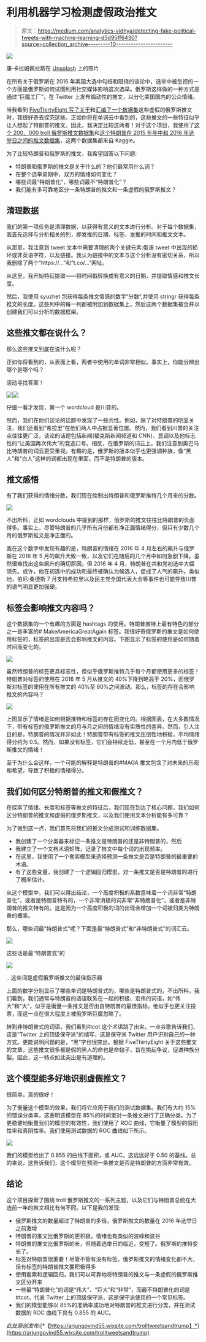 # 利用机器学习检测虚假政治推文

> 原文：<https://medium.com/analytics-vidhya/detecting-fake-political-tweets-with-machine-learning-d5d95ff6430?source=collection_archive---------10----------------------->

![](img/3705b8dab1951791d7e58e93576c998a.png)

康·卡拉姆佩拉斯在 [Unsplash](https://unsplash.com/search/photos/twitter?utm_source=unsplash&utm_medium=referral&utm_content=creditCopyText) 上的照片

在所有关于俄罗斯在 2016 年美国大选中勾结和阻挠的谈论中，选举中被忽视的一个方面是俄罗斯如何试图利用社交媒体影响这次选举。俄罗斯这样做的一种方式是通过“巨魔工厂”，在 Twitter 上发布煽动性的推文，以分化美国国内的公众情绪。

当我看到 [FiveThirtyEight 写了关于](https://fivethirtyeight.com/features/why-were-sharing-3-million-russian-troll-tweets/)和[汇编了一个数据集](https://www.kaggle.com/fivethirtyeight/russian-troll-tweets)这些虚假的俄罗斯推文时，我很好奇去探究这些。正如你将在单词云中看到的，这些推文的一些特征似乎让人想起了特朗普的推文。因此，我决定比较这两者！对于这个项目，我使用了[这个 200，000 troll 俄罗斯推文数据集](https://www.kaggle.com/vikasg/russian-troll-tweets)和[这个特朗普在 2015 年年中和 2016 年选举日之间的推文数据集](https://www.kaggle.com/kingburrito666/better-donald-trump-tweets)，这两个数据集都来自 Kaggle。​

为了比较特朗普和俄罗斯的推文，我希望回答以下问题:

*   特朗普和俄罗斯的推文是关于什么的？他们最常用什么词？
*   在整个选举周期中，双方的情绪如何变化？
*   哪些词最“特朗普化”，哪些词最不“特朗普化”？
*   我们能有多可靠地区分一条特朗普的推文和一条虚假的俄罗斯推文？

## 清理数据

我们的第一项任务是清理数据，以获得有意义的文本进行分析。对于每个数据集，我首先选择与分析相关的列，即发推的日期、标签、发推的时间和推文文本。

从那里，我注意到 tweet 文本中需要清理的两个关键元素:俄语 tweet 中出现的损坏或非英语字符，以及链接。我认为链接中的文本与这个分析没有密切关系，所以我删除了两个“https://...”和“t.co/…”网址。​

从这里，我开始特征提取——将时间戳转换成有意义的日期，并提取情感和推文长度。​

然后，我使用 syuzhet 包获得每条推文情感的数字“分数”,并使用 stringr 获得每条推文的长度。这些列中的每一列都被附加到数据集上，然后这两个数据集被合并以创建我们可以分析的数据框架。

## 这些推文都在说什么？

那么这些推文到底在说什么呢？

正如你将看到的，从表面上看，两者中使用的单词非常相似。事实上，你能分辨出哪个是哪个吗？

滚动寻找答案！

![](img/5d2435c73b940d9f1f3b5a62c016d2b5.png)![](img/bb9b04a594680dead21fdb73db5998fb.png)

仔细一看才发现，第一个 wordcloud 是川普的。

然而，我们在他们谈论的话题中发现了一些共性。例如，除了对特朗普的明显关注，我们还看到“希拉里”在他们两人中占据显著位置。然而，我们看到川普的关注点往往更广泛，谈论的话题包括新闻(福克斯新闻频道和 CNN)、民调以及他标志性的“让美国再次伟大”的竞选口号。相反，在俄罗斯的词云上，我们注意到奥巴马比特朗普的词云更受重视。有趣的是，俄罗斯的版本似乎也更强调种族，像“黑人”和“白人”这样的词都出现在里面，而不是特朗普的版本。

## 推文感悟

有了我们获得的情绪分数，我们现在绘制出特朗普和俄罗斯推特几个月来的分数。

![](img/ee9193010df62bbd2117bde176b53d53.png)

不出所料，正如 wordclouds 中提到的那样，俄罗斯的推文往往比特朗普的负面得多。事实上，尽管特朗普的几乎所有月份都有净正面情绪得分，但只有少数几个月的俄罗斯推文是净正面的。

我在这个数字中发现有趣的是，特朗普的情绪在 2016 年 4 月左右的飙升与俄罗斯在 2016 年 5 月的飙升大致一致，以及它们在随后的几个月中如何急剧下降。虽然很难找出这些飙升的确切原因，但 2016 年 4 月，特朗普在共和党初选中大幅领先。或许，他在初选中的成功和最终被确认为候选人，促成了人气的飙升。类似地，伯尼·桑德斯 7 月支持希拉里以及民主党全国代表大会等事件也可能导致川普的语气明显更加强硬。

## 标签会影响推文内容吗？

这个数据集的一个有趣的方面是 hashtags 的使用。特朗普推特上最有特色的部分之一是丰富的# MakeAmericaGreatAgain 标签。我很好奇俄罗斯的推文是如何使用标签的，标签的出现是否会影响推文的内容。下图显示了标签的使用是如何随着时间而变化的。

![](img/21c64f9e4dde7f982041d10c5dfa44a6.png)

虽然特朗普的标签更具标志性，但似乎俄罗斯推特几乎每个月都使用更多的标签！特朗普对标签的使用在 2016 年 5 月从推文的 40%下降到略高于 20%，而俄罗斯对标签的使用在所有推文的 40%至 60%之间波动。那么，标签的存在会影响推文的内容吗？

![](img/82c5b212386d479908389ff33acab0ba.png)

上图显示了情绪是如何根据推特和标签的存在而变化的。根据图表，在大多数情况下，带有标签的俄罗斯推文的月与月之间的情绪没有实质性的差异。然而，引人注目的是，特朗普的情况并非如此！特朗普带有标签的推文压倒性地积极，平均情绪得分约为 0.5。然而，如果没有标签，它们会持续走低，甚至在一个月内低于俄罗斯推文的情绪！

至于为什么会这样，一个可能的解释是特朗普的#MAGA 推文包含了对未来的乐观和希望，导致了积极的情绪得分。

## 我们如何区分特朗普的推文和假推文？

在探索了情绪、长度和标签等推文的特征后，我们现在到达了核心问题，我们如何区分特朗普的推文和虚假的俄罗斯推文，以及我们使用文本分析能有多可靠？​

为了做到这一点，我们首先将我们的推文分成测试和训练数据集。

*   我创建了一个分类器来标记一条推文是特朗普的还是非特朗普的，然后
*   我建立了一个文档术语矩阵，记录了推文中每个词的出现频率。
*   在这里，我使用了一个套索模型来选择预测一条推文是否是特朗普的最重要的术语。
*   有了这些变量，我创建了一个逻辑回归模型，对一条推文是否是特朗普的进行了概率估计。

从这个模型中，我们可以得出结论，一个高度积极的系数意味着一个词非常“特朗普化”，或者是特朗普特有的，一个非常消极的词非常“非特朗普化”，或者是非特朗普的推文特有的。这是因为一个高度积极的词的出现会增加一个词被归类为特朗普的概率。​

那么，哪些词最“特朗普式”呢？下面是最“特朗普式”和“非特朗普式”的词汇云。

![](img/8881a1e521344c6df6229fe7b65c8b74.png)

这些话是最“特朗普式”的

![](img/7ffbee0f1531eacd87ac488bf127c31a.png)

…这些词是虚假俄罗斯推文的最佳指示器

上面的数字分别显示了哪些单词是特朗普式的，哪些是特朗普式的。不出所料，我们看到，我们通常与特朗普的话语联系在一起的积极、宏伟的词语，如“伟大”和“大”，似乎是衡量一条推文是否出自特朗普的最佳指标。他似乎也更关注投票，而这一点在很大程度上被俄罗斯巨魔忽略了。

转到非特朗普式的词语，我们看到#tcot 这个术语跳了出来。一点谷歌告诉我们，这是“Twitter 上的顶级保守派”的缩写，这是保守派 Twitter 用户识别自己的一种方式。更能说明问题的是，“黑”字也很突出。根据 FiveThirtyEight 关于这些推文的文章，这些推文很多都是假的黑人的命也是命帖子，旨在挑起争议，促进种族分裂。因此，这一特点如此突出是有道理的。

## 这个模型能多好地识别虚假推文？

很简单，真的很好！

为了衡量这个模型的效果，我们将它应用于我们的测试数据集。我们有大约 15%的错误分类率，这表明该模型在 85%的时间里对一条推文进行了正确分类。为了更稳健地衡量我们的模型的有效性，我们使用了 ROC 曲线，它衡量了模型的假阳性率和真阴性率。我们使用测试数据的 ROC 曲线如下所示。

![](img/9c1f7e20d2b2fc1515e9ef7c418205a2.png)

我们的模型给出了 0.855 的曲线下面积，或 AUC，这远远好于 0.50 的基线。总的来说，这告诉我们，这个模型在预测一条推文是否是特朗普的方面非常有效。

## 结论

这个项目探索了围绕 troll 俄罗斯推文的一系列主题，以及它们与特朗普总统在大选前一年的推文相比有何不同。以下是我的发现:

*   俄罗斯推文的数量超过了特朗普的多倍，俄罗斯推文的数量在 2016 年选举日之前激增
*   特朗普的推文比俄罗斯的更积极，情绪也有类似的波峰和波谷
*   特朗普的推文比俄罗斯的长，但随着选举日的临近，变短了。俄罗斯的推特变长了。
*   标签对特朗普很重要！尽管不管有没有标签，俄罗斯推文的情绪变化都不大，但有标签的特朗普推文要积极得多
*   使用套索和逻辑回归，我们可以可靠地将特朗普的推文与一条虚假的俄罗斯推文区分开来
*   一些最“特朗普化”的词是“伟大”、“巨大”和“非常”，而最不特朗普化的词是#tcot，代表 Twitter 上的顶级保守派，这是保守派使用的一个常见标签。
*   我们的模型能够以 85%的准确率成功地对特朗普的推文进行分类，并在测试数据的 ROC 曲线下具有 0.855 的 AUC。

*此处原创发布:*[*【https://arjungovind55.wixsite.com/trolltweetsandtrump】*](https://arjungovind55.wixsite.com/trolltweetsandtrump)